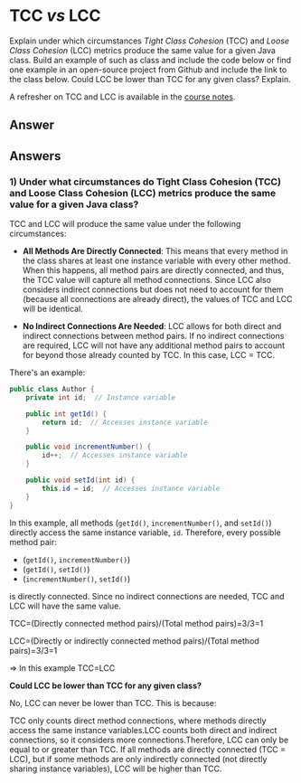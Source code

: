 # TCC *vs* LCC

Explain under which circumstances *Tight Class Cohesion* (TCC) and *Loose Class Cohesion* (LCC) metrics produce the same value for a given Java class. Build an example of such as class and include the code below or find one example in an open-source project from Github and include the link to the class below. Could LCC be lower than TCC for any given class? Explain.

A refresher on TCC and LCC is available in the [course notes](https://oscarlvp.github.io/vandv-classes/#cohesion-graph).

## Answer
## Answers

### 1) Under what circumstances do Tight Class Cohesion (TCC) and Loose Class Cohesion (LCC) metrics produce the same value for a given Java class?

TCC and LCC will produce the same value under the following circumstances:

- **All Methods Are Directly Connected**: This means that every method in the class shares at least one instance variable with every other method. When this happens, all method pairs are directly connected, and thus, the TCC value will capture all method connections. Since LCC also considers indirect connections but does not need to account for them (because all connections are already direct), the values of TCC and LCC will be identical.
  
- **No Indirect Connections Are Needed**: LCC allows for both direct and indirect connections between method pairs. If no indirect connections are required, LCC will not have any additional method pairs to account for beyond those already counted by TCC. In this case, LCC = TCC.

There's an example:

```java
public class Author {
    private int id;  // Instance variable

    public int getId() {
        return id;  // Accesses instance variable
    }

    public void incrementNumber() {
        id++;  // Accesses instance variable
    }

    public void setId(int id) {
        this.id = id;  // Accesses instance variable
    }
}
```

In this example, all methods (`getId()`, `incrementNumber()`, and `setId()`) directly access the same instance variable, `id`. Therefore, every possible method pair:

- (`getId()`, `incrementNumber()`)
- (`getId()`, `setId()`)
- (`incrementNumber()`, `setId()`)

is directly connected. Since no indirect connections are needed, TCC and LCC will have the same value.   

TCC=(Directly connected method pairs​)/(Total method pairs)=3/3=1   

LCC=(Directly or indirectly connected method pairs​)/(Total method pairs)=3/3=1   

⇒ In this example TCC=LCC

**Could LCC be lower than TCC for any given class?**   

No, LCC can never be lower than TCC. This is because:   

TCC only counts direct method connections, where methods directly access the same instance variables.LCC counts both direct and indirect connections, so it considers more connections.Therefore, LCC can only be equal to or greater than TCC. If all methods are directly connected (TCC = LCC), but if some methods are only indirectly connected (not directly sharing instance variables), LCC will be higher than TCC.

